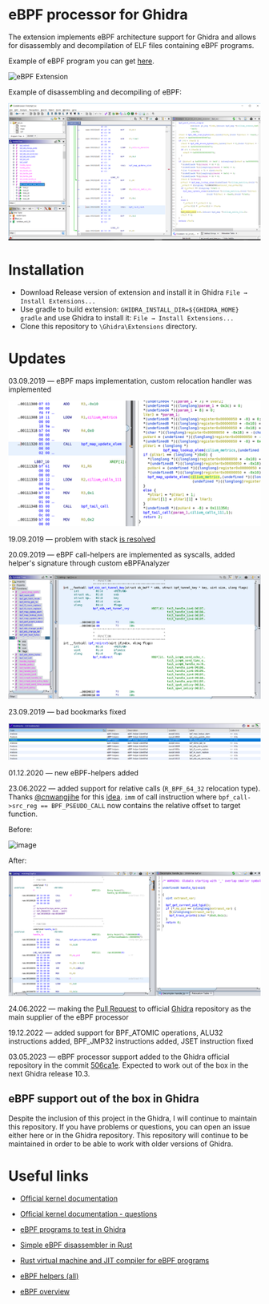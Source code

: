 # eBPF processor for Ghidra

The extension implements eBPF architecture support for Ghidra and allows for disassembly and decompilation of ELF files containing eBPF programs.

Example of eBPF program you can get 
[here](https://github.com/vbpf/ebpf-samples).

![eBPF Extension](./images/eBPF.gif)

Example of disassembling and decompiling of eBPF:

![Example of decompiling](./images/Main.png)

# Installation
  
- Download Release version of extension and install it in Ghidra `File → Install Extensions...` 
- Use gradle to build extension: `GHIDRA_INSTALL_DIR=${GHIDRA_HOME} gradle` and use Ghidra to install it: `File → Install Extensions...` 
- Clone this repository to `\Ghidra\Extensions` directory.

# Updates

03.09.2019 — eBPF maps implementation, custom relocation handler was implemented

![](./images/eBPFMaps.png)


19.09.2019 — problem with stack [is resolved](https://github.com/Nalen98/eBPF-for-Ghidra/issues/2#issuecomment-533263382)

20.09.2019 — eBPF call-helpers are implemented as syscalls, added helper's signature through custom eBPFAnalyzer

![](./images/eBPFSyscalls.png)


23.09.2019 — bad bookmarks fixed

![](./images/GoodBookmarks.png)

01.12.2020 — new eBPF-helpers added

23.06.2022 — added support for relative calls (`R_BPF_64_32` relocation type). Thanks [@cnwangjihe](https://github.com/cnwangjihe) for this [idea](https://github.com/Nalen98/eBPF-for-Ghidra/pull/10). `imm` of call instruction where `bpf_call->src_reg == BPF_PSEUDO_CALL` now contains the relative offset to target function.

Before:

![image](https://user-images.githubusercontent.com/52778977/175531695-bb059f0c-9f6e-4346-87fa-eaa9c0e6a45a.png)

After:

![](./images/RelativeCalls.png)


24.06.2022 — making the [Pull Request](https://github.com/NationalSecurityAgency/ghidra/pull/4378) to official [Ghidra](https://github.com/NationalSecurityAgency/ghidra) repository as the main supplier of the eBPF processor

19.12.2022 — added support for BPF_ATOMIC operations, ALU32 instructions added, BPF_JMP32 instructions added, JSET instruction fixed

03.05.2023 — eBPF processor support added to the Ghidra official repository in the commit [506ca1e](https://github.com/NationalSecurityAgency/ghidra/commit/79102c13c48b56e8173a0754d2804f4fe25adf22). Expected to work out of the box in the next Ghidra release 10.3. 

## eBPF support out of the box in Ghidra

Despite the inclusion of this project in the Ghidra, I will continue to maintain this repository. If you have problems or questions, you can open an issue either here or in the Ghidra repository. This repository will continue to be maintained in order to be able to work with older versions of Ghidra.

# Useful links

* [Official kernel documentation](https://www.kernel.org/doc/Documentation/networking/filter.txt)

* [Official kernel documentation - questions](https://www.kernel.org/doc/html/latest/bpf/bpf_design_QA.html)

* [eBPF programs to test in Ghidra](https://github.com/vbpf/ebpf-samples)

* [Simple eBPF disassembler in Rust](https://github.com/badboy/ebpf-disasm)

* [Rust virtual machine and JIT compiler for eBPF programs](https://github.com/qmonnet/rbpf) 

* [eBPF helpers (all)](https://github.com/torvalds/linux/blob/v5.17/include/uapi/linux/bpf.h#L2619)

* [eBPF overview](https://www.collabora.com/news-and-blog/blog/2019/04/05/an-ebpf-overview-part-1-introduction/)



